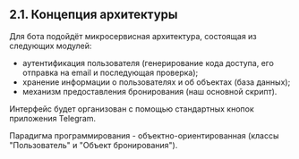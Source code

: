 ## 2.1. Концепция архитектуры

Для бота подойдёт микросервисная архитектура, состоящая из следующих модулей:
+ аутентификация пользователя (генерирование кода доступа, его отправка на email и последующая проверка);
+ хранение информации о пользователях и об объектах (база данных);
+ механизм предоставления бронирования (наш основной скрипт).

Интерфейс будет организован с помощью стандартных кнопок приложения Telegram.

Парадигма программирования - объектно-ориентированная (классы "Пользователь" и "Объект бронирования").